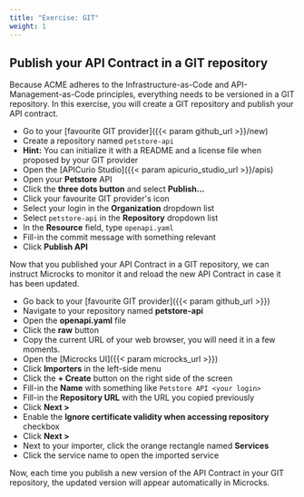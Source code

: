 ```yaml
---
title: "Exercise: GIT"
weight: 1
---
```


## Publish your API Contract in a GIT repository

Because ACME adheres to the Infrastructure-as-Code and API-Management-as-Code principles, everything needs to be versioned in a GIT repository.
In this exercise, you will create a GIT repository and publish your API contract.

- Go to your [favourite GIT provider]({{< param github_url >}}/new)
- Create a repository named `petstore-api`
- **Hint:** You can initialize it with a README and a license file when proposed by your GIT provider
- Open the [APICurio Studio]({{< param apicurio_studio_url >}}/apis)
- Open your **Petstore** API
- Click the **three dots button** and select **Publish...**
- Click your favourite GIT provider's icon
- Select your login in the **Organization** dropdown list
- Select `petstore-api` in the **Repository** dropdown list
- In the **Resource** field, type `openapi.yaml`
- Fill-in the commit message with something relevant
- Click **Publish API**

Now that you published your API Contract in a GIT repository, we can instruct Microcks to monitor it and reload the new API Contract in case it has been updated.

- Go back to your [favourite GIT provider]({{< param github_url >}})
- Navigate to your repository named **petstore-api**
- Open the **openapi.yaml** file
- Click the **raw** button
- Copy the current URL of your web browser, you will need it in a few moments.
- Open the [Microcks UI]({{< param microcks_url >}})
- Click **Importers** in the left-side menu
- Click the **+ Create** button on the right side of the screen
- Fill-in the **Name** with something like `Petstore API <your login>`
- Fill-in the **Repository URL** with the URL you copied previously
- Click **Next >**
- Enable the **Ignore certificate validity when accessing repository** checkbox
- Click **Next >**
- Next to your importer, click the orange rectangle named **Services**
- Click the service name to open the imported service

Now, each time you publish a new version of the API Contract in your GIT repository, the updated version will appear automatically in Microcks.
